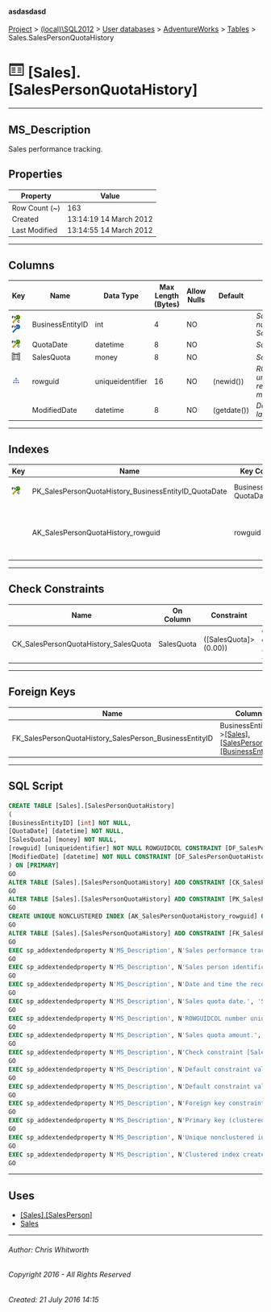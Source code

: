 #### asdasdasd

[Project](../../../../index.md) > [(local)\\SQL2012](../../../index.md) > [User databases](../../index.md) > [AdventureWorks](../index.md) > [Tables](Tables.md) > Sales.SalesPersonQuotaHistory

# ![Tables](../../../../Images/Table32.png) [Sales].[SalesPersonQuotaHistory]

---

## <a name="#description"></a>MS_Description

Sales performance tracking.

## <a name="#properties"></a>Properties

| Property | Value |
|---|---|
| Row Count (~) | 163 |
| Created | 13:14:19 14 March 2012 |
| Last Modified | 13:14:55 14 March 2012 |


---

## <a name="#columns"></a>Columns

| Key | Name | Data Type | Max Length (Bytes) | Allow Nulls | Default | Description |
|---|---|---|---|---|---|---|
| [![Cluster Primary Key PK_SalesPersonQuotaHistory_BusinessEntityID_QuotaDate: BusinessEntityID\QuotaDate](../../../../Images/pkcluster.png)](#indexes)[![Foreign Keys FK_SalesPersonQuotaHistory_SalesPerson_BusinessEntityID: [Sales].[SalesPerson].BusinessEntityID](../../../../Images/fk.png)](#foreignkeys) | BusinessEntityID | int | 4 | NO |  | _Sales person identification number. Foreign key to SalesPerson.BusinessEntityID._ |
| [![Cluster Primary Key PK_SalesPersonQuotaHistory_BusinessEntityID_QuotaDate: BusinessEntityID\QuotaDate](../../../../Images/pkcluster.png)](#indexes) | QuotaDate | datetime | 8 | NO |  | _Sales quota date._ |
| [![Check Constraints CK_SalesPersonQuotaHistory_SalesQuota : ([SalesQuota]>(0.00))](../../../../Images/c-constraint.png)](#checkconstraints) | SalesQuota | money | 8 | NO |  | _Sales quota amount._ |
| [![Indexes AK_SalesPersonQuotaHistory_rowguid](../../../../Images/Index.png)](#indexes) | rowguid | uniqueidentifier | 16 | NO | (newid()) | _ROWGUIDCOL number uniquely identifying the record. Used to support a merge replication sample._ |
|  | ModifiedDate | datetime | 8 | NO | (getdate()) | _Date and time the record was last updated._ |


---

## <a name="#indexes"></a>Indexes

| Key | Name | Key Columns | Unique | Description |
|---|---|---|---|---|
| [![Cluster Primary Key PK_SalesPersonQuotaHistory_BusinessEntityID_QuotaDate: BusinessEntityID\QuotaDate](../../../../Images/pkcluster.png)](#indexes) | PK_SalesPersonQuotaHistory_BusinessEntityID_QuotaDate | BusinessEntityID, QuotaDate | YES | _Primary key (clustered) constraint_ |
|  | AK_SalesPersonQuotaHistory_rowguid | rowguid | YES | _Unique nonclustered index. Used to support replication samples._ |


---

## <a name="#checkconstraints"></a>Check Constraints

| Name | On Column | Constraint | Description |
|---|---|---|---|
| CK_SalesPersonQuotaHistory_SalesQuota | SalesQuota | ([SalesQuota]>(0.00)) | _Check constraint [SalesQuota] > (0.00)_ |


---

## <a name="#foreignkeys"></a>Foreign Keys

| Name | Columns | Description |
|---|---|---|
| FK_SalesPersonQuotaHistory_SalesPerson_BusinessEntityID | BusinessEntityID->[[Sales].[SalesPerson].[BusinessEntityID]](SalesPerson.md) | _Foreign key constraint referencing SalesPerson.SalesPersonID._ |


---

## <a name="#sqlscript"></a>SQL Script

```sql
CREATE TABLE [Sales].[SalesPersonQuotaHistory]
(
[BusinessEntityID] [int] NOT NULL,
[QuotaDate] [datetime] NOT NULL,
[SalesQuota] [money] NOT NULL,
[rowguid] [uniqueidentifier] NOT NULL ROWGUIDCOL CONSTRAINT [DF_SalesPersonQuotaHistory_rowguid] DEFAULT (newid()),
[ModifiedDate] [datetime] NOT NULL CONSTRAINT [DF_SalesPersonQuotaHistory_ModifiedDate] DEFAULT (getdate())
) ON [PRIMARY]
GO
ALTER TABLE [Sales].[SalesPersonQuotaHistory] ADD CONSTRAINT [CK_SalesPersonQuotaHistory_SalesQuota] CHECK (([SalesQuota]>(0.00)))
GO
ALTER TABLE [Sales].[SalesPersonQuotaHistory] ADD CONSTRAINT [PK_SalesPersonQuotaHistory_BusinessEntityID_QuotaDate] PRIMARY KEY CLUSTERED  ([BusinessEntityID], [QuotaDate]) ON [PRIMARY]
GO
CREATE UNIQUE NONCLUSTERED INDEX [AK_SalesPersonQuotaHistory_rowguid] ON [Sales].[SalesPersonQuotaHistory] ([rowguid]) ON [PRIMARY]
GO
ALTER TABLE [Sales].[SalesPersonQuotaHistory] ADD CONSTRAINT [FK_SalesPersonQuotaHistory_SalesPerson_BusinessEntityID] FOREIGN KEY ([BusinessEntityID]) REFERENCES [Sales].[SalesPerson] ([BusinessEntityID])
GO
EXEC sp_addextendedproperty N'MS_Description', N'Sales performance tracking.', 'SCHEMA', N'Sales', 'TABLE', N'SalesPersonQuotaHistory', NULL, NULL
GO
EXEC sp_addextendedproperty N'MS_Description', N'Sales person identification number. Foreign key to SalesPerson.BusinessEntityID.', 'SCHEMA', N'Sales', 'TABLE', N'SalesPersonQuotaHistory', 'COLUMN', N'BusinessEntityID'
GO
EXEC sp_addextendedproperty N'MS_Description', N'Date and time the record was last updated.', 'SCHEMA', N'Sales', 'TABLE', N'SalesPersonQuotaHistory', 'COLUMN', N'ModifiedDate'
GO
EXEC sp_addextendedproperty N'MS_Description', N'Sales quota date.', 'SCHEMA', N'Sales', 'TABLE', N'SalesPersonQuotaHistory', 'COLUMN', N'QuotaDate'
GO
EXEC sp_addextendedproperty N'MS_Description', N'ROWGUIDCOL number uniquely identifying the record. Used to support a merge replication sample.', 'SCHEMA', N'Sales', 'TABLE', N'SalesPersonQuotaHistory', 'COLUMN', N'rowguid'
GO
EXEC sp_addextendedproperty N'MS_Description', N'Sales quota amount.', 'SCHEMA', N'Sales', 'TABLE', N'SalesPersonQuotaHistory', 'COLUMN', N'SalesQuota'
GO
EXEC sp_addextendedproperty N'MS_Description', N'Check constraint [SalesQuota] > (0.00)', 'SCHEMA', N'Sales', 'TABLE', N'SalesPersonQuotaHistory', 'CONSTRAINT', N'CK_SalesPersonQuotaHistory_SalesQuota'
GO
EXEC sp_addextendedproperty N'MS_Description', N'Default constraint value of GETDATE()', 'SCHEMA', N'Sales', 'TABLE', N'SalesPersonQuotaHistory', 'CONSTRAINT', N'DF_SalesPersonQuotaHistory_ModifiedDate'
GO
EXEC sp_addextendedproperty N'MS_Description', N'Default constraint value of NEWID()', 'SCHEMA', N'Sales', 'TABLE', N'SalesPersonQuotaHistory', 'CONSTRAINT', N'DF_SalesPersonQuotaHistory_rowguid'
GO
EXEC sp_addextendedproperty N'MS_Description', N'Foreign key constraint referencing SalesPerson.SalesPersonID.', 'SCHEMA', N'Sales', 'TABLE', N'SalesPersonQuotaHistory', 'CONSTRAINT', N'FK_SalesPersonQuotaHistory_SalesPerson_BusinessEntityID'
GO
EXEC sp_addextendedproperty N'MS_Description', N'Primary key (clustered) constraint', 'SCHEMA', N'Sales', 'TABLE', N'SalesPersonQuotaHistory', 'CONSTRAINT', N'PK_SalesPersonQuotaHistory_BusinessEntityID_QuotaDate'
GO
EXEC sp_addextendedproperty N'MS_Description', N'Unique nonclustered index. Used to support replication samples.', 'SCHEMA', N'Sales', 'TABLE', N'SalesPersonQuotaHistory', 'INDEX', N'AK_SalesPersonQuotaHistory_rowguid'
GO
EXEC sp_addextendedproperty N'MS_Description', N'Clustered index created by a primary key constraint.', 'SCHEMA', N'Sales', 'TABLE', N'SalesPersonQuotaHistory', 'INDEX', N'PK_SalesPersonQuotaHistory_BusinessEntityID_QuotaDate'
GO

```


---

## <a name="#uses"></a>Uses

* [[Sales].[SalesPerson]](SalesPerson.md)
* [Sales](../Security/Schemas/Sales.md)


---

###### Author:  Chris Whitworth

###### Copyright 2016 - All Rights Reserved

###### Created: 21 July 2016 14:15

